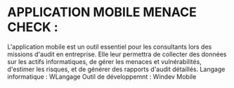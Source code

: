 # APPLICATION MOBILE MENACE CHECK :

L'application mobile est un outil essentiel pour les consultants lors des missions d'audit en entreprise. Elle leur permettra de collecter des données sur les actifs informatiques, de gérer les menaces et vulnérabilités, d'estimer les risques, et de générer des rapports d'audit détaillés.
Langage informatique : WLangage
Outil de développemnt : Windev Mobile

